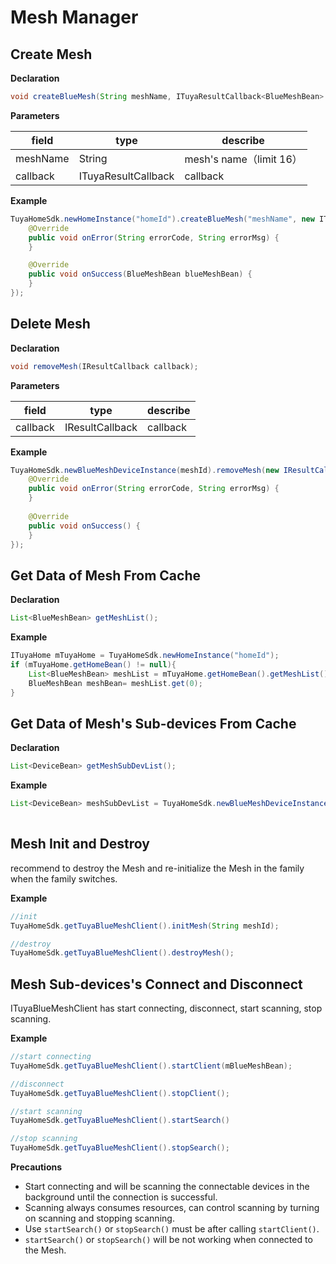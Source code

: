 # Mesh Manager
##  Create Mesh

**Declaration**

```java
void createBlueMesh(String meshName, ITuyaResultCallback<BlueMeshBean> callback);
```
**Parameters**

|field|type|describe|
|--|--|--|
|meshName|String|mesh's name（limit 16）|
|callback|ITuyaResultCallback|callback|

**Example**

``` java
TuyaHomeSdk.newHomeInstance("homeId").createBlueMesh("meshName", new ITuyaResultCallback<BlueMeshBean>() {
    @Override
    public void onError(String errorCode, String errorMsg) {
    }

    @Override	
    public void onSuccess(BlueMeshBean blueMeshBean) {
    }
});
```

## Delete Mesh

**Declaration**

```java
void removeMesh(IResultCallback callback);
```
**Parameters**

|field|type|describe|
|--|--|--|
|callback|IResultCallback|callback|

**Example**

```java
TuyaHomeSdk.newBlueMeshDeviceInstance(meshId).removeMesh(new IResultCallback() {
    @Override
    public void onError(String errorCode, String errorMsg) {
    }
	
    @Override
    public void onSuccess() {
    }
});

```

## Get Data of Mesh From Cache
**Declaration**

```java
List<BlueMeshBean> getMeshList();
```
**Example**

```java
ITuyaHome mTuyaHome = TuyaHomeSdk.newHomeInstance("homeId");
if (mTuyaHome.getHomeBean() != null){
	List<BlueMeshBean> meshList = mTuyaHome.getHomeBean().getMeshList();
	BlueMeshBean meshBean= meshList.get(0);
}            
```

## Get Data of Mesh's Sub-devices From Cache 
**Declaration**

```java
List<DeviceBean> getMeshSubDevList();
```
**Example**

```java
List<DeviceBean> meshSubDevList = TuyaHomeSdk.newBlueMeshDeviceInstance("meshId").getMeshSubDevList();
    
```


## Mesh Init and Destroy
recommend to destroy the Mesh and re-initialize the Mesh in the family when the family switches.

**Example**

```java
//init
TuyaHomeSdk.getTuyaBlueMeshClient().initMesh(String meshId);       

//destroy
TuyaHomeSdk.getTuyaBlueMeshClient().destroyMesh();       
```


## Mesh Sub-devices's Connect and Disconnect
ITuyaBlueMeshClient has start connecting, disconnect, start scanning, stop scanning.

**Example**

```java
//start connecting
TuyaHomeSdk.getTuyaBlueMeshClient().startClient(mBlueMeshBean);

//disconnect
TuyaHomeSdk.getTuyaBlueMeshClient().stopClient();

//start scanning
TuyaHomeSdk.getTuyaBlueMeshClient().startSearch()

//stop scanning
TuyaHomeSdk.getTuyaBlueMeshClient().stopSearch();

```

**Precautions** 

 -  Start connecting and will be scanning the connectable devices in the background until the connection is successful.
 -  Scanning always consumes resources, can control scanning by turning on scanning and stopping scanning.
 -  Use `startSearch()` or `stopSearch()` must be after calling `startClient()`.
 -   `startSearch()` or `stopSearch()` will be not working when connected to the Mesh.


